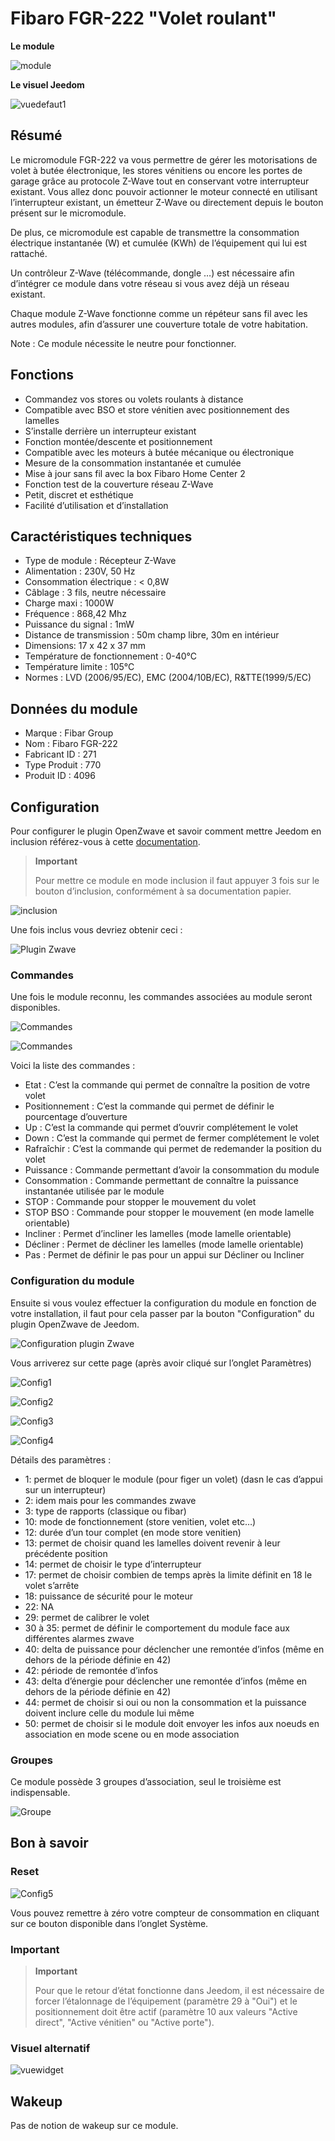 # Fibaro FGR-222 "Volet roulant"

**Le module**

![module](images/fibaro.fgr222/module.jpg)

**Le visuel Jeedom**

![vuedefaut1](images/fibaro.fgrm222/vuedefaut1.jpg)

## Résumé

Le micromodule FGR-222 va vous permettre de gérer les motorisations de volet à butée électronique, les stores vénitiens ou encore les portes de garage grâce au protocole Z-Wave tout en conservant votre interrupteur existant. Vous allez donc pouvoir actionner le moteur connecté en utilisant l’interrupteur existant, un émetteur Z-Wave ou directement depuis le bouton présent sur le micromodule.

De plus, ce micromodule est capable de transmettre la consommation électrique instantanée (W) et cumulée (KWh) de l’équipement qui lui est rattaché.

Un contrôleur Z-Wave (télécommande, dongle …​) est nécessaire afin d’intégrer ce module dans votre réseau si vous avez déjà un réseau existant.

Chaque module Z-Wave fonctionne comme un répéteur sans fil avec les autres modules, afin d’assurer une couverture totale de votre habitation.

Note : Ce module nécessite le neutre pour fonctionner.

## Fonctions

-   Commandez vos stores ou volets roulants à distance
-   Compatible avec BSO et store vénitien avec positionnement des lamelles
-   S’installe derrière un interrupteur existant
-   Fonction montée/descente et positionnement
-   Compatible avec les moteurs à butée mécanique ou électronique
-   Mesure de la consommation instantanée et cumulée
-   Mise à jour sans fil avec la box Fibaro Home Center 2
-   Fonction test de la couverture réseau Z-Wave
-   Petit, discret et esthétique
-   Facilité d’utilisation et d’installation

## Caractéristiques techniques

-   Type de module : Récepteur Z-Wave
-   Alimentation : 230V, 50 Hz
-   Consommation électrique : &lt; 0,8W
-   Câblage : 3 fils, neutre nécessaire
-   Charge maxi : 1000W
-   Fréquence : 868,42 Mhz
-   Puissance du signal : 1mW
-   Distance de transmission : 50m champ libre, 30m en intérieur
-   Dimensions: 17 x 42 x 37 mm
-   Température de fonctionnement : 0-40°C
-   Température limite : 105°C
-   Normes : LVD (2006/95/EC), EMC (2004/10B/EC), R&TTE(1999/5/EC)

## Données du module

-   Marque : Fibar Group
-   Nom : Fibaro FGR-222
-   Fabricant ID : 271
-   Type Produit : 770
-   Produit ID : 4096

## Configuration

Pour configurer le plugin OpenZwave et savoir comment mettre Jeedom en inclusion référez-vous à cette [documentation](../plugins/automation%20protocol/openzwave/).

> **Important**
>
> Pour mettre ce module en mode inclusion il faut appuyer 3 fois sur le bouton d’inclusion, conformément à sa documentation papier.

![inclusion](images/fibaro.fgrm222/inclusion.jpg)

Une fois inclus vous devriez obtenir ceci :

![Plugin Zwave](images/fibaro.fgrm222/information.jpg)

### Commandes

Une fois le module reconnu, les commandes associées au module seront disponibles.

![Commandes](images/fibaro.fgrm222/commandes.jpg)

![Commandes](images/fibaro.fgrm222/commandes2.jpg)

Voici la liste des commandes :

-   Etat : C’est la commande qui permet de connaître la position de votre volet
-   Positionnement : C’est la commande qui permet de définir le pourcentage d’ouverture
-   Up : C’est la commande qui permet d’ouvrir complétement le volet
-   Down : C’est la commande qui permet de fermer complétement le volet
-   Rafraîchir : C’est la commande qui permet de redemander la position du volet
-   Puissance : Commande permettant d’avoir la consommation du module
-   Consommation : Commande permettant de connaître la puissance instantanée utilisée par le module
-   STOP : Commande pour stopper le mouvement du volet
-   STOP BSO : Commande pour stopper le mouvement (en mode lamelle orientable)
-   Incliner : Permet d’incliner les lamelles (mode lamelle orientable)
-   Décliner : Permet de décliner les lamelles (mode lamelle orientable)
-   Pas : Permet de définir le pas pour un appui sur Décliner ou Incliner

### Configuration du module

Ensuite si vous voulez effectuer la configuration du module en fonction de votre installation, il faut pour cela passer par la bouton "Configuration" du plugin OpenZwave de Jeedom.

![Configuration plugin Zwave](images/plugin/bouton_configuration.jpg)

Vous arriverez sur cette page (après avoir cliqué sur l’onglet Paramètres)

![Config1](images/fibaro.fgrm222/config1.jpg)

![Config2](images/fibaro.fgrm222/config2.jpg)

![Config3](images/fibaro.fgrm222/config3.jpg)

![Config4](images/fibaro.fgrm222/config4.jpg)

Détails des paramètres :

-   1: permet de bloquer le module (pour figer un volet) (dasn le cas d’appui sur un interrupteur)
-   2: idem mais pour les commandes zwave
-   3: type de rapports (classique ou fibar)
-   10: mode de fonctionnement (store venitien, volet etc…​)
-   12: durée d’un tour complet (en mode store venitien)
-   13: permet de choisir quand les lamelles doivent revenir à leur précédente position
-   14: permet de choisir le type d’interrupteur
-   17: permet de choisir combien de temps après la limite définit en 18 le volet s’arrête
-   18: puissance de sécurité pour le moteur
-   22: NA
-   29: permet de calibrer le volet
-   30 à 35: permet de définir le comportement du module face aux différentes alarmes zwave
-   40: delta de puissance pour déclencher une remontée d’infos (même en dehors de la période définie en 42)
-   42: période de remontée d’infos
-   43: delta d’énergie pour déclencher une remontée d’infos (même en dehors de la période définie en 42)
-   44: permet de choisir si oui ou non la consommation et la puissance doivent inclure celle du module lui même
-   50: permet de choisir si le module doit envoyer les infos aux noeuds en association en mode scene ou en mode association

### Groupes

Ce module possède 3 groupes d’association, seul le troisième est indispensable.

![Groupe](images/fibaro.fgrm222/groupe.jpg)

## Bon à savoir

### Reset

![Config5](images/fibaro.fgrm222/config5.jpg)

Vous pouvez remettre à zéro votre compteur de consommation en cliquant sur ce bouton disponible dans l’onglet Système.

### Important

> **Important**
>
> Pour que le retour d’état fonctionne dans Jeedom, il est nécessaire de forcer l’étalonnage de l’équipement (paramètre 29 à "Oui") et le positionnement doit être actif (paramètre 10 aux valeurs "Active direct", "Active vénitien" ou "Active porte").

### Visuel alternatif

![vuewidget](images/fibaro.fgrm222/vuewidget.jpg)

## Wakeup

Pas de notion de wakeup sur ce module.
